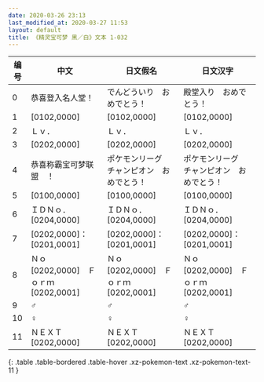 ```yaml
---
date: 2020-03-26 23:13
last_modified_at: 2020-03-27 11:53
layout: default
title: 《精灵宝可梦 黑／白》文本 1-032
---
```

| 编号 | 中文 | 日文假名 | 日文汉字 |
| ---- | ---- | ---- | --- |
| 0 | 恭喜登入名人堂！ | でんどういり　おめでとう！ | 殿堂入り　おめでとう！ |
| 1 | [0102,0000] | [0102,0000] | [0102,0000] |
| 2 | Ｌｖ． | Ｌｖ． | Ｌｖ． |
| 3 | [0202,0000] | [0202,0000] | [0202,0000] |
| 4 | 恭喜称霸宝可梦联盟　！ | ポケモンリーグ　チャンピオン　おめでとう！ | ポケモンリーグ　チャンピオン　おめでとう！ |
| 5 | [0100,0000] | [0100,0000] | [0100,0000] |
| 6 | ＩＤＮｏ．[0204,0000] | ＩＤＮｏ．[0204,0000] | ＩＤＮｏ．[0204,0000] |
| 7 | [0202,0000]：[0201,0001] | [0202,0000]：[0201,0001] | [0202,0000]：[0201,0001] |
| 8 | Ｎｏ　[0202,0000]　Ｆｏｒｍ　[0202,0001] | Ｎｏ　[0202,0000]　Ｆｏｒｍ　[0202,0001] | Ｎｏ　[0202,0000]　Ｆｏｒｍ　[0202,0001] |
| 9 | ♂ | ♂ | ♂ |
| 10 | ♀ | ♀ | ♀ |
| 11 | ＮＥＸＴ　[0202,0000] | ＮＥＸＴ　[0202,0000] | ＮＥＸＴ　[0202,0000] |
{: .table .table-bordered .table-hover .xz-pokemon-text .xz-pokemon-text-11 }